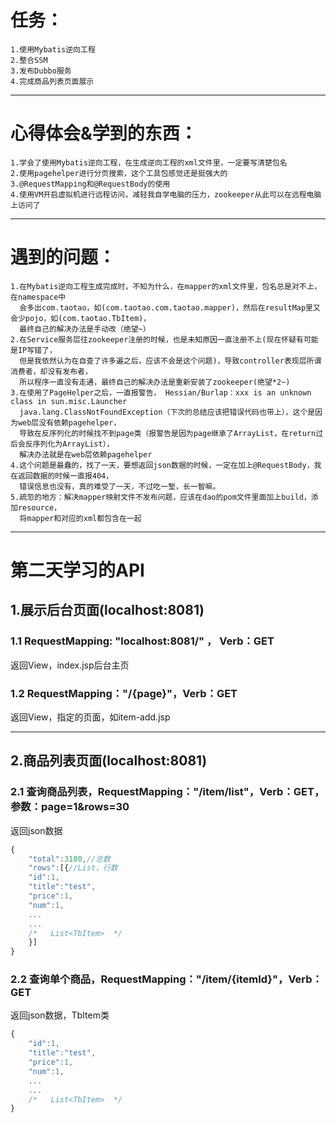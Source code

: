 # 任务：
	1.使用Mybatis逆向工程
	2.整合SSM
	3.发布Dubbo服务
	4.完成商品列表页面展示
	
-----------------


# 心得体会&学到的东西：
	1.学会了使用Mybatis逆向工程，在生成逆向工程的xml文件里，一定要写清楚包名
	2.使用pagehelper进行分页搜索，这个工具包感觉还是挺强大的
	3.@RequestMapping和@RequestBody的使用
	4.使用VM开启虚拟机进行远程访问，减轻我自学电脑的压力，zookeeper从此可以在远程电脑上访问了


------------------

# 遇到的问题：
	1.在Mybatis逆向工程生成完成时，不知为什么，在mapper的xml文件里，包名总是对不上，在namespace中
	  会多出com.taotao，如(com.taotao.com.taotao.mapper)，然后在resultMap里又会少pojo，如(com.taotao.TbItem)，
	  最终自己的解决办法是手动改（绝望~）
	2.在Service服务层往zookeeper注册的时候，也是未知原因一直注册不上(现在怀疑有可能是IP写错了，
	  但是我依然认为在自查了许多遍之后，应该不会是这个问题)，导致controller表现层所谓消费者，却没有发布者，
	  所以程序一直没有走通，最终自己的解决办法是重新安装了zookeeper(绝望*2~)
	3.在使用了PageHelper之后，一直报警告， Hessian/Burlap：xxx is an unknown class in sun.misc.Launcher
	  java.lang.ClassNotFoundException（下次的总结应该把错误代码也带上），这个是因为web层没有依赖pagehelper，
	  导致在反序列化的时候找不到page类（报警告是因为page继承了ArrayList，在return过后会反序列化为ArrayList），
	  解决办法就是在web层依赖pagehelper
	4.这个问题是最蠢的，找了一天，要想返回json数据的时候，一定在加上@RequestBody，我在返回数据的时候一直报404，
	  错误信息也没有，真的难受了一天，不过吃一堑，长一智嘛。
	5.疏忽的地方：解决mapper映射文件不发布问题，应该在dao的pom文件里面加上build，添加resource，
	  将mapper和对应的xml都包含在一起
	  
	  
----------
第二天学习的API
=====
##  1.展示后台页面(localhost:8081)
### 1.1 RequestMapping:  "localhost:8081/" ， Verb：GET
返回View，index.jsp后台主页

### 1.2 RequestMapping："/{page}"，Verb：GET
返回View，指定的页面，如item-add.jsp

----

## 2.商品列表页面(localhost:8081)
### 2.1 查询商品列表，RequestMapping："/item/list"，Verb：GET，参数：page=1&rows=30
返回json数据
```javascript
{
	"total":3180,//总数
	"rows":[{//List，行数
	"id":1,
	"title":"test",
	"price":1,
	"num":1,
	...
	...
	/*   List<TbItem>  */
	}]
}
```
### 2.2 查询单个商品，RequestMapping："/item/{itemId}"，Verb：GET
返回json数据，TbItem类
```javascript
{
	"id":1,
	"title":"test",
	"price":1,
	"num":1,
	...
	...
	/*   List<TbItem>  */
}
```











